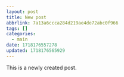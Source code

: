 ```yaml
---
layout: post
title: New post
abbrlink: 7a13a6ccca284d219ae4de72abc0f966
tags: []
categories:
  - main
date: 1718176557278
updated: 1718176565929
---
```


This is a newly created post.
